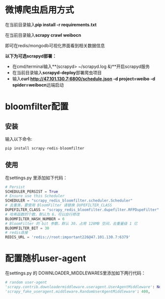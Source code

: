 # 微博爬虫启用方式

在当前目录输入**pip install -r requirements.txt**

在当前目录输入**scrapy crawl weibocn** 

即可在redis/mongodb可视化界面看到相关数据信息

**以下为可选scrapyd部署：**

- 在cmd/terminal输入**(scrapyd> ~/scrapyd.log &)**开启scrapyd服务
- 在当前目录输入**scrapyd-deploy**部署爬虫项目
- 输入**curl http://47.101.130.7:6800/schedule.json -d project=weibo -d spider=weibocn**远端启动

# bloomfilter配置

## 安装

输入以下命令:

```python
pip install scrapy-redis-bloomfilter
```

## 使用

在settings.py 里添加如下代码：

```python
# Persist
SCHEDULER_PERSIST = True
# Ensure use this Scheduler
SCHEDULER = "scrapy_redis_bloomfilter.scheduler.Scheduler"
# 去重类，要使用 BloomFilter 请替换 DUPEFILTER_CLASS
DUPEFILTER_CLASS = "scrapy_redis_bloomfilter.dupefilter.RFPDupeFilter"
# 哈希函数的个数，默认为 6，可以自行修改
BLOOMFILTER_HASH_NUMBER = 6
# BloomFilter 的 bit 参数，默认 30，占用 128MB 空间，去重量级 1 亿
BLOOMFILTER_BIT = 30
# redis连接
REDIS_URL = 'redis://root:important226@47.101.130.7:6379'
```

# 配置随机user-agent

在settings.py 的 DOWNLOADER_MIDDLEWARES里添加如下两行代码：

```python
# random user-agent
'scrapy.contrib.downloadermiddleware.useragent.UserAgentMiddleware': None,
'scrapy_fake_useragent.middleware.RandomUserAgentMiddleware': 400,
```

